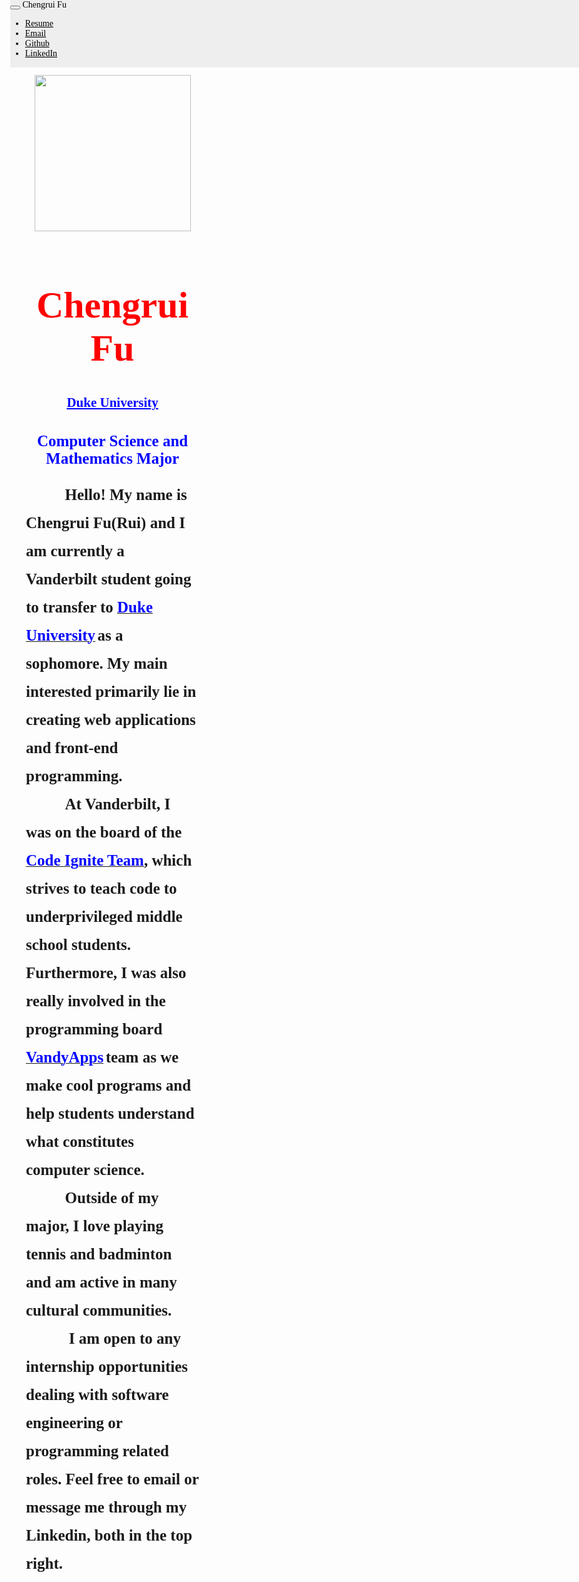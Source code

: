<link rel="stylesheet" href="https://maxcdn.bootstrapcdn.com/bootstrap/3.3.7/css/bootstrap.min.css">
<link href="https://fonts.googleapis.com/css?family=Josefin Sans" rel="stylesheet" type="text/css">
<script src="https://ajax.googleapis.com/ajax/libs/jquery/3.2.1/jquery.min.js"></script>
<script src="https://maxcdn.bootstrapcdn.com/bootstrap/3.3.7/js/bootstrap.min.js"></script>
<link rel="stylesheet" href="https://cdnjs.cloudflare.com/ajax/libs/font-awesome/4.7.0/css/font-awesome.min.css">



<style>
    html, body {
        height: 100%;
        margin: 0;
        overflow:auto;
    }
    #content {
        height: 100%;
    }
    body{
        background-color: rgba(0, 0, 0, 0);

    }
    .navbar-default{
        border-radius: 0;
        background: rgb(238, 238, 238);
        top:0;
        z-index: 99;
        position: fixed;
        width: 100%;
    }
    .navbar-default .navbar-brand{
        color:black;
        font-family: 'Josefin Sans', cursive;
    }
    .glyphicon{
        color:black;
    }
    #glyphicon_word{
        color:black;
    }
    img{
        width:250px;
    }
    body{
        font-family: 'Josefin Sans', cursive;
    }
    h1{
        font-family: 'Josefin Sans', cursive;
        color: red;
        font-size: 60px;
        text-align:center;
    }
    li:hover{
        background-color: rgb(255, 255, 255);
    }
    #not_duke{
        color: blue;
        text-align:center;
        font-size: 25px;
    }
    h3{
        font-size: 25px;
        line-height: 45px;
        display: inline;
    }
    #duke{
        color: blue;
        text-align:center;
    }
    #left_column{
        width: 55%;
        height: 100%;
        position: relative;
        float:left;
        padding-left:25px;
        padding-top:70px;
    }
    #right_column{
        width: 45%;
        height: 1000px;
        position: relative;
        padding-right: 50px;
        padding-top:60px;
        text-align:center;
        overflow:auto;
    }
    #right_column h2{
        color:blue;
    }
    .fa-github{
        font-size:15px;
        color: black;
    }
    .fa-linkedin-square{
        font-size:15px;
        color: black;
        padding-top:1px;
    }
    #code-words{
        color:blue;
    }
    #highlight:hover{
        text-decoration:underline;
    }
</style>

<div id="content">
<nav class="navbar fixed navbar-default" id="bar">
    <div class="container-fluid">
        <div class="navbar-header">
            <button type="button" class="navbar-toggle" data-toggle="collapse" data-target="#topNavBar">
                    <span class="icon-bar"></span>
                    <span class="icon-bar"></span>
                    <span class="icon-bar"></span>
                </button>
            <a class="navbar-brand">Chengrui Fu</a>
        </div>
        <div class="collapse navbar-collapse" id="topNavBar">
            <ul class="nav navbar-nav navbar-right">
                <li><a href='https://drive.google.com/file/d/0B9Y-it8f_LUOdGd2NXhydjluTUk/view?usp=sharing' id="glyphicon_word"><span id="glyphicon" class="glyphicon glyphicon-list-alt"></span> Resume</a></li>
                <li><a href='mailto:chengrui.fu@duke.edu' id="glyphicon_word"><span class="glyphicon glyphicon-envelope"></span> Email</a></li>
                <li><a href="https://github.com/fufu17" id="glyphicon_word"><i id='fa-icon' class="fa fa-github" aria-hidden="true"></i> Github </a></li>
                <li><a href='https://www.linkedin.com/in/fuchengrui/' id="glyphicon_word"><i id='fa-icon' class="fa fa-linkedin-square"></i> LinkedIn</a></li>
            </ul>
        </div>
    </div>
</nav>

<div id="left_column">
    <center><img src="https://preview.ibb.co/ihRQk5/19478229_1619874484703468_1960974236_n.jpg"></center>
    <h1>Chengrui Fu </h1>
    <h2 id="duke"><b><u>Duke University</u></b></h2>
    <h2 id="not_duke">Computer Science and Mathematics Major</h2>
    <h3>
        &nbsp;&nbsp;&nbsp;&nbsp;&nbsp;&nbsp;&nbsp;&nbsp;&nbsp;&nbsp;Hello! My name is Chengrui Fu(Rui) and I am currently a Vanderbilt student going to transfer to </h3><a id='highlight' href="https://www.duke.edu/"><h3 id="code-words"><b>Duke University</b></h3></a> <h3>
         as a sophomore. My main interested primarily lie in creating web applications and front-end programming.<br>&nbsp;&nbsp;&nbsp;&nbsp;&nbsp;&nbsp;&nbsp;&nbsp;&nbsp;&nbsp;At Vanderbilt,
        I was on the board of the </h3> <a id='highlight' href="https://anchorlink.vanderbilt.edu/organization/CodeIgnite/about"><h3 id="code-words"><b>Code Ignite Team</b></h3></a><h3>, which strives to teach code to underprivileged middle school students. Furthermore,
    I was also really involved in the programming board </h3><a id='highlight' href="http://vandyapps.club/"><h3 id="code-words"><b>VandyApps</b></h3></a> <h3>team as we make cool programs and help students understand what constitutes computer science.<br>
        &nbsp;&nbsp;&nbsp;&nbsp;&nbsp;&nbsp;&nbsp;&nbsp;&nbsp;&nbsp;Outside of my major, I love playing tennis and badminton and am active in many cultural communities.
        <br> &nbsp;&nbsp;&nbsp;&nbsp;&nbsp;&nbsp;&nbsp;&nbsp;&nbsp;&nbsp; I am open to any internship opportunities dealing with software engineering or programming related roles.
        Feel free to email or message me through my Linkedin, both in the top right.
    </h3>
</div>

<div id="right_column">
    <h1>My Projects</h1>
    <h2><u>1. Team Formation Platform</u></h2>
    <h3>This summer(2017), I am working with the Sybbure Program at Vanderbilt on a startup to create a web application for building team platforms.
    For the web app, we are using a novel algorithm to enable participants to get paired up with various projects and other participants. This project will take in
    consideration of outside factors and work to minize them as needed</h3>
    <h2><u>2. Invoice Scraping</u></h2>
    <h3>Over this year, I have also worked with Make Me Modern as a backend developer. In one of my projects, I worked with python in order to obtain specific information from
    a Spa Company's invoice. I compiled the information into an email and used it to send over to the customers as a product confirmation</h3>
    <h2><u>3. Emailer Tool</u></h2>
    <h3>While working with Make Me Modern, I was able to use Python and Django in order to create a web application emailer tool for their website. This emailer tool is used to send out mass emails with specific information unique to each email</h3>
</div>

</div>
<script>
$(document).ready(function() {

  $(window).scroll(function () {
      console.log($(window).scrollTop())
    if ($(window).scrollTop() > 280) {
      $('#nav_bar').addClass('navbar-default');
    }
    if ($(window).scrollTop() < 281) {
      $('#nav_bar').removeClass('navbar-default');
    }
  });
});
</script>
